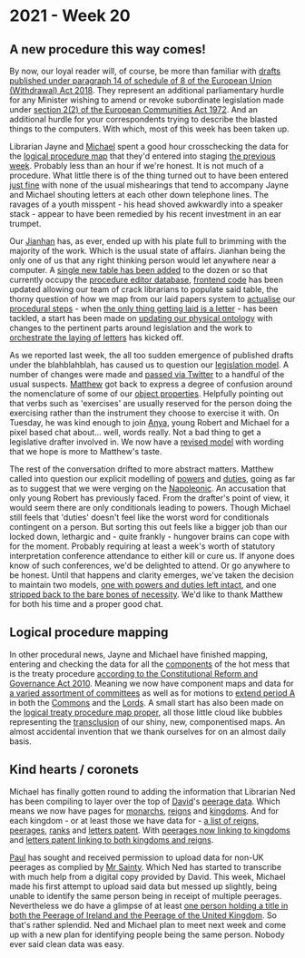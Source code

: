 # 2021 - Week 20

## A new procedure this way comes!

By now, our loyal reader will, of course, be more than familiar with [drafts published under paragraph 14 of schedule of 8 of the European Union (Withdrawal) Act 2018](https://www.legislation.gov.uk/ukpga/2018/16/schedule/8/enacted#schedule-8-paragraph-14). They represent an additional parliamentary hurdle for any Minister wishing to amend or revoke subordinate legislation made under [section 2(2) of the European Communities Act 1972](https://www.legislation.gov.uk/ukpga/1972/68/section/2/2020-01-31#section-2-2). And an additional hurdle for your correspondents trying to describe the blasted things to the computers. With which, most of this week has been taken up.

Librarian Jayne and [Michael](https://twitter.com/fantasticlife) spent a good hour crosschecking the  data for the [logical procedure map](https://ukparliament.github.io/ontologies/procedure/flowcharts/published-drafts-under-euwa/logic-gates/published-drafts-under-euwa.pdf) that they'd entered into staging [the previous week](https://ukparliament.github.io/ontologies/meta/weeknotes/2021/19/). Probably less than an hour if we're honest. It is not much of a procedure. What little there is of the thing turned out to have been entered [just fine](https://trello.com/c/CUY4soyO/21-check-step-type-procedure-in-staging) with none of the usual mishearings that tend to accompany Jayne and Michael shouting letters at each other down telephone lines. The ravages of a youth misspent - his head shoved awkwardly into a speaker stack - appear to have been remedied by his recent investment in an ear trumpet.

Our [Jianhan](https://twitter.com/jianhanzhu) has, as ever, ended up with his plate full to brimming with the majority of the work. Which is the usual state of affairs. Jianhan being the only one of us that any right thinking person would let anywhere near a computer. A [single new table has been added](https://trello.com/c/ZtzHLR02/1-new-table-in-editor-database-for-published-drafts) to the dozen or so that currently occupy the [procedure editor database](https://github.com/ukparliament/ontologies/blob/master/procedure/meta/editor/schema.png), [frontend code](https://trello.com/c/qu14MVE8/15-interface-to-populate-published-drafts-in-procedure-editor-database) has been updated allowing our team of crack librarians to populate said table, the thorny question of how we map from our laid papers system to [actualise](https://ukparliament.github.io/ontologies/procedure/procedure-ontology.html#d4e308) our [procedural steps](https://ukparliament.github.io/ontologies/procedure/procedure-ontology.html#d4e175) - when [the only thing getting laid is a letter](https://trello.com/c/xrmeh1VZ/4-how-do-we-deal-with-the-letter-being-laid-but-not-the-paper) - has been tackled, a start has been made on [updating our physical ontology](https://trello.com/c/Jrysyf83/7-add-published-drafts-to-physical-ontology) with changes to the pertinent parts around legislation and the work to [orchestrate the laying of letters](https://trello.com/c/PKOM0nRl/8-adjust-orchestration-to-pull-in-published-drafts) has kicked off.

As we reported last week, the all too sudden emergence of published drafts under the blahblahblah, has caused us to question our [legislation model](https://ukparliament.github.io/ontologies/legislation/legislation-ontology.html). A number of changes were made and [passed via Twitter](https://twitter.com/fantasticlife/status/1392802543357603842) to a handful of the usual suspects. [Matthew](https://twitter.com/mattwadd) got back to express a degree of confusion around the nomenclature of some of our [object properties](https://www.w3.org/TR/owl-ref/#ObjectProperty-def). Helpfully pointing out that verbs such as 'exercises' are usually reserved for the person doing the exercising rather than the instrument they choose to exercise it with. On Tuesday, he was kind enough to join [Anya](https://twitter.com/bitten_), young Robert and Michael for a pixel based chat about... well, words really. Not a bad thing to get a legislative drafter involved in. We now have a [revised model](https://ukparliament.github.io/ontologies/legislation/power-duty-decant/legislation-ontology.html) with wording that we hope is more to Matthew's taste.

The rest of the conversation drifted to more abstract matters. Matthew called into question our explicit modelling of [powers](https://ukparliament.github.io/ontologies/legislation/power-duty-decant/legislation-ontology.html#d4e168) and [duties](https://ukparliament.github.io/ontologies/legislation/power-duty-decant/legislation-ontology.html#d4e275), going as far as to suggest that we were verging on the [Napoleonic](https://en.wikipedia.org/wiki/Napoleonic_Code). An accusation that only young Robert has previously faced. From the drafter's point of view, it would seem there are only conditionals leading to powers. Though Michael still feels that 'duties' doesn't feel like the worst word for conditionals contingent on a person. But sorting this out feels like a bigger job than our locked down, lethargic and - quite frankly - hungover brains can cope with for the moment. Probably requiring at least a week's worth of statutory interpretation conference attendance to either kill or cure us. If anyone does know of such conferences, we'd be delighted to attend. Or go anywhere to be honest. Until that happens and clarity emerges, we've taken the decision to maintain two models, [one with powers and duties left intact](https://ukparliament.github.io/ontologies/legislation/power-duty-decant/legislation-ontology.html), and one [stripped back to the bare bones of necessity](https://ukparliament.github.io/ontologies/legislation/legislation-ontology.html). We'd like to thank Matthew for both his time and a proper good chat.

## Logical procedure mapping

In other procedural news, Jayne and Michael have finished mapping, entering and checking the data for all the [components](https://github.com/ukparliament/ontologies/tree/master/procedure/flowcharts/crag-treaties/logic-gates/components) of the hot mess that is the treaty procedure [according to the Constitutional Reform and Governance Act 2010](https://www.legislation.gov.uk/ukpga/2010/25/part/2). Meaning we now have component maps and data for [a varied assortment of committees](https://trello.com/c/Jao1oZtH/18-remap-crag-treaty-committees) as well as for motions to [extend period A](https://www.legislation.gov.uk/ukpga/2010/25/part/2#section-21-1) in both the [Commons](https://trello.com/c/mtumLVqM/132-commons-motion-extend) and the [Lords](https://trello.com/c/VsHLN1LA/133-lords-motion-extend). A small start has also been made on the [logical treaty procedure map proper](https://ukparliament.github.io/ontologies/procedure/flowcharts/crag-treaties/logic-gates/crag-treaties.pdf), all those little cloud like bubbles representing the [transclusion](https://en.wikipedia.org/wiki/Transclusion) of our shiny, new, componentised maps. An almost accidental invention that we thank ourselves for on an almost daily basis.

## Kind hearts / coronets

Michael has finally gotten round to adding the information that Librarian Ned has been compiling to layer over the top of [David](https://twitter.com/clerkly)'s [peerage data](https://api.parliament.uk/peerages). Which means we now have pages for [monarchs](https://api.parliament.uk/peerages/monarchs), [reigns](https://api.parliament.uk/peerages/reigns) and [kingdoms](https://api.parliament.uk/peerages/kingdoms). And for each kingdom - or at least those we have data for - [a list of reigns](https://api.parliament.uk/peerages/kingdoms/3/reigns), [peerages](https://api.parliament.uk/peerages/kingdoms/3/peerages/a-z/a), [ranks](https://api.parliament.uk/peerages/kingdoms/3/ranks) and [letters patent](https://api.parliament.uk/peerages/kingdoms/3/letters-patent). With [peerages now linking to kingdoms](https://api.parliament.uk/peerages/peerages/3120) and [letters patent linking to both kingdoms and reigns](https://api.parliament.uk/peerages/letters-patent/2946).

[Paul](https://twitter.com/pseaward1) has sought and received permission to upload data for non-UK peerages as complied by [Mr Sainty](https://en.wikipedia.org/wiki/John_Sainty_(civil_servant)). Which Ned has started to transcribe with much help from a digital copy provided by David. This week, Michael made his first attempt to upload said data but messed up slightly, being unable to identify the same person being in receipt of multiple peerages. Nevertheless we do have a glimpse of at least [one person holding a title in both the Peerage of Ireland and the Peerage of the United Kingdom](https://api.parliament.uk/peerages/people/279). So that's rather splendid. Ned and Michael plan to meet next week and come up with a new plan for identifying people being the same person. Nobody ever said clean data was easy.